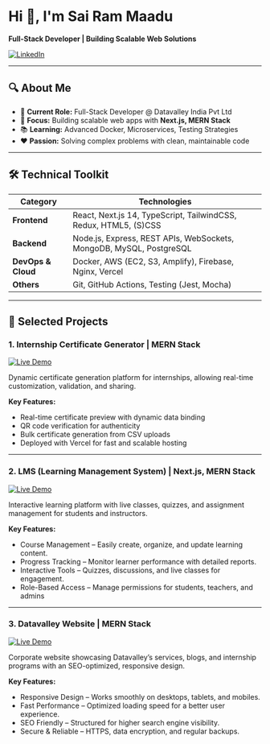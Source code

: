 
# Hi 👋, I'm Sai Ram Maadu

**Full-Stack Developer | Building Scalable Web Solutions**

[![LinkedIn](https://img.shields.io/badge/LinkedIn-Connect-blue)](https://www.linkedin.com/in/sai-ram-maadu-7005b729b/)

---

## 🔍 About Me
- 💼 **Current Role:** Full-Stack Developer @ Datavalley India Pvt Ltd  
- 🚀 **Focus:** Building scalable web apps with **Next.js, MERN Stack**  
- 📚 **Learning:** Advanced Docker, Microservices, Testing Strategies  
- ❤️ **Passion:** Solving complex problems with clean, maintainable code  

---

## 🛠 Technical Toolkit

| Category       | Technologies |
|----------------|-------------|
| **Frontend**   | React, Next.js 14, TypeScript, TailwindCSS, Redux, HTML5, (S)CSS |
| **Backend**    | Node.js, Express, REST APIs, WebSockets, MongoDB, MySQL, PostgreSQL |
| **DevOps & Cloud** | Docker, AWS (EC2, S3, Amplify), Firebase, Nginx, Vercel |
| **Others**     | Git, GitHub Actions, Testing (Jest, Mocha) |

---

## 🚀 Selected Projects  

### 1. Internship Certificate Generator | MERN Stack  
[![Live Demo](https://img.shields.io/badge/Live-Demo-blue)](https://datavalley-certificate.vercel.app/)  

Dynamic certificate generation platform for internships, allowing real-time customization, validation, and sharing.  

**Key Features:**  
- Real-time certificate preview with dynamic data binding  
- QR code verification for authenticity  
- Bulk certificate generation from CSV uploads  
- Deployed with Vercel for fast and scalable hosting  

---

### 2. LMS (Learning Management System) | Next.js, MERN Stack  
[![Live Demo](https://img.shields.io/badge/Live-Demo-blue)](https://learning.datavalley.ai/)  

Interactive learning platform with live classes, quizzes, and assignment management for students and instructors.  

**Key Features:**  
- Course Management – Easily create, organize, and update learning content.
- Progress Tracking – Monitor learner performance with detailed reports.
- Interactive Tools – Quizzes, discussions, and live classes for engagement.
- Role-Based Access – Manage permissions for students, teachers, and admins

---

### 3. Datavalley Website | MERN Stack  
[![Live Demo](https://img.shields.io/badge/Live-Demo-blue)](https://datavalley.ai/)  

Corporate website showcasing Datavalley’s services, blogs, and internship programs with an SEO-optimized, responsive design.  

**Key Features:**  
- Responsive Design – Works smoothly on desktops, tablets, and mobiles.
- Fast Performance – Optimized loading speed for a better user experience.
- SEO Friendly – Structured for higher search engine visibility.
- Secure & Reliable – HTTPS, data encryption, and regular backups.  


